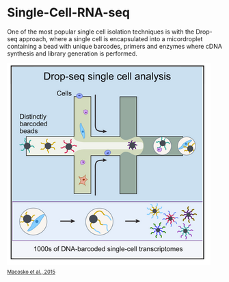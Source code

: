 # Single-Cell-RNA-seq

One of the most popular single cell isolation techniques is with the Drop-seq approach, where a single cell is encapsulated into a micordroplet containing a bead with unique barcodes, primers and enzymes where cDNA synthesis and library generation is performed.

![](https://github.com/dwill023/Single-Cell-RNA-seq/blob/main/figures/drop-seq.png) <sub>[Macosko et al., 2015](https://www.cell.com/cell/fulltext/S0092-8674(15)00549-8?_returnURL=https%3A%2F%2Flinkinghub.elsevier.com%2Fretrieve%2Fpii%2FS0092867415005498%3Fshowall%3Dtrue)</sub>
